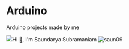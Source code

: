# Arduino
Arduino projects made by me
<p align="left"> <img src="<h1 align="center">Hi 👋, I'm Saundarya Subramaniam</h1>
  <img src="https://cdn.dribbble.com/users/1061716/screenshots/3769643/media/3692f227840adea07ad6c0161f4aab63.gif" alt="saun09" /> </p>



